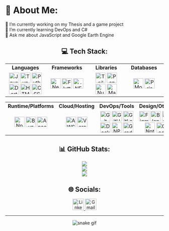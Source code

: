 <!-- trunk-ignore-all(prettier) -->

# 💫 About Me:

🔭 I’m currently working on my Thesis and a game project  
🧠 I’m currently learning DevOps and C#  
💬 Ask me about JavaScript and Google Earth Engine

<h2 align="center">💻 Tech Stack:</h2>

<table align="center">
<tr>
<td align="center" width="200"><strong>Languages</strong></td>
<td align="center" width="200"><strong>Frameworks</strong></td>
<td align="center" width="200"><strong>Libraries</strong></td>
<td align="center" width="200"><strong>Databases</strong></td>
</tr>
<tr>
<td align="center">
<img src="https://raw.githubusercontent.com/ZiddanMalik/ZiddanMalik/refs/heads/main/public/icons/tech-stack/javascript.svg" width="32" height="32" alt="JavaScript" />
<img src="https://raw.githubusercontent.com/ZiddanMalik/ZiddanMalik/refs/heads/main/public/icons/tech-stack/typescript.svg" width="32" height="32" alt="TypeScript" />
<img src="https://raw.githubusercontent.com/ZiddanMalik/ZiddanMalik/refs/heads/main/public/icons/tech-stack/python.svg" width="32" height="32" alt="Python" />
<img src="https://raw.githubusercontent.com/ZiddanMalik/ZiddanMalik/refs/heads/main/public/icons/tech-stack/dart.svg" width="32" height="32" alt="Dart" />
<img src="https://raw.githubusercontent.com/ZiddanMalik/ZiddanMalik/refs/heads/main/public/icons/tech-stack/html5.svg" width="32" height="32" alt="HTML5" />
<img src="https://raw.githubusercontent.com/ZiddanMalik/ZiddanMalik/refs/heads/main/public/icons/tech-stack/css.svg" width="32" height="32" alt="CSS3" />
</td>
<td align="center">
<img src="https://raw.githubusercontent.com/ZiddanMalik/ZiddanMalik/refs/heads/main/public/icons/tech-stack/nextjs.svg" width="32" height="32" alt="Next.js" />
<img src="https://raw.githubusercontent.com/ZiddanMalik/ZiddanMalik/refs/heads/main/public/icons/tech-stack/flutter.svg" width="32" height="32" alt="Flutter" />
<img src="https://raw.githubusercontent.com/ZiddanMalik/ZiddanMalik/refs/heads/main/public/icons/tech-stack/dotnet.svg" width="32" height="32" alt=".NET" />
</td>
<td align="center">
<img src="https://raw.githubusercontent.com/ZiddanMalik/ZiddanMalik/refs/heads/main/public/icons/tech-stack/tailwindcss.svg" width="32" height="32" alt="Tailwind CSS" />
<img src="https://raw.githubusercontent.com/ZiddanMalik/ZiddanMalik/refs/heads/main/public/icons/tech-stack/pandas.svg" width="32" height="32" alt="Pandas" />
<img src="https://raw.githubusercontent.com/ZiddanMalik/ZiddanMalik/refs/heads/main/public/icons/tech-stack/numpy.svg" width="32" height="32" alt="NumPy" />
<img src="https://raw.githubusercontent.com/ZiddanMalik/ZiddanMalik/refs/heads/main/public/icons/tech-stack/matplotlib.svg" width="32" height="32" alt="Matplotlib" />
</td>
<td align="center">
<img src="https://raw.githubusercontent.com/ZiddanMalik/ZiddanMalik/refs/heads/main/public/icons/tech-stack/mongodb.svg" width="32" height="32" alt="MongoDB" />
<img src="https://raw.githubusercontent.com/ZiddanMalik/ZiddanMalik/refs/heads/main/public/icons/tech-stack/prisma.svg" width="32" height="32" alt="Prisma" />
</td>
</tr>
</table>

<table align="center">
<tr>
<td align="center" width="200"><strong>Runtime/Platforms</strong></td>
<td align="center" width="200"><strong>Cloud/Hosting</strong></td>
<td align="center" width="200"><strong>DevOps/Tools</strong></td>
<td align="center" width="200"><strong>Design/Other</strong></td>
</tr>
<tr>
<td align="center">
<img src="https://raw.githubusercontent.com/ZiddanMalik/ZiddanMalik/refs/heads/main/public/icons/tech-stack/nodejs.svg" width="32" height="32" alt="Node.js" />
<img src="https://raw.githubusercontent.com/ZiddanMalik/ZiddanMalik/refs/heads/main/public/icons/tech-stack/bun.svg" width="32" height="32" alt="Bun" />
<img src="https://raw.githubusercontent.com/ZiddanMalik/ZiddanMalik/refs/heads/main/public/icons/tech-stack/anaconda.svg" width="32" height="32" alt="Anaconda" />
</td>
<td align="center">
<img src="https://raw.githubusercontent.com/ZiddanMalik/ZiddanMalik/refs/heads/main/public/icons/tech-stack/aws.svg" width="32" height="32" alt="AWS" />
<img src="https://raw.githubusercontent.com/ZiddanMalik/ZiddanMalik/refs/heads/main/public/icons/tech-stack/vercel.svg" width="32" height="32" alt="Vercel" />
</td>
<td align="center">
<img src="https://raw.githubusercontent.com/ZiddanMalik/ZiddanMalik/refs/heads/main/public/icons/tech-stack/git.svg" width="32" height="32" alt="Git" />
<img src="https://raw.githubusercontent.com/ZiddanMalik/ZiddanMalik/refs/heads/main/public/icons/tech-stack/github.svg" width="32" height="32" alt="GitHub" />
<img src="https://raw.githubusercontent.com/ZiddanMalik/ZiddanMalik/refs/heads/main/public/icons/tech-stack/gitlab.svg" width="32" height="32" alt="GitLab" />
<img src="https://raw.githubusercontent.com/ZiddanMalik/ZiddanMalik/refs/heads/main/public/icons/tech-stack/docker.svg" width="32" height="32" alt="Docker" />
<img src="https://raw.githubusercontent.com/ZiddanMalik/ZiddanMalik/refs/heads/main/public/icons/tech-stack/npm.svg" width="32" height="32" alt="NPM" />
<img src="https://raw.githubusercontent.com/ZiddanMalik/ZiddanMalik/refs/heads/main/public/icons/tech-stack/gradle.svg" width="32" height="32" alt="Gradle" />
</td>
<td align="center">
<img src="https://raw.githubusercontent.com/ZiddanMalik/ZiddanMalik/refs/heads/main/public/icons/tech-stack/figma.svg" width="32" height="32" alt="Figma" />
<img src="https://raw.githubusercontent.com/ZiddanMalik/ZiddanMalik/refs/heads/main/public/icons/tech-stack/blender.svg" width="32" height="32" alt="Blender" />
<img src="https://raw.githubusercontent.com/ZiddanMalik/ZiddanMalik/refs/heads/main/public/icons/tech-stack/canva.svg" width="32" height="32" alt="Canva" />
<img src="https://raw.githubusercontent.com/ZiddanMalik/ZiddanMalik/refs/heads/main/public/icons/tech-stack/notion.svg" width="32" height="32" alt="Notion" />
<img src="https://raw.githubusercontent.com/ZiddanMalik/ZiddanMalik/refs/heads/main/public/icons/tech-stack/godotengine.svg" width="32" height="32" alt="Godot" />
</td>
</tr>
</table>

<h2 align="center"> 📊 GitHub Stats:</h2>

<div align="center">
  <img src="https://github-readme-stats.vercel.app/api?username=ZiddanMalik&theme=radical&hide_border=false&include_all_commits=true&count_private=true" /><br/>
  <img src="https://nirzak-streak-stats.vercel.app/?user=ZiddanMalik&theme=radical&hide_border=false" /><br/>
  <img src="https://github-readme-stats.vercel.app/api/top-langs/?username=ZiddanMalik&theme=radical&hide_border=false&include_all_commits=true&count_private=true&layout=compact" />
</div>

<h2 align="center">🌐 Socials:</h2>

<div align="center">
  <a href="https://www.linkedin.com/in/zidanmalik" target="_blank" rel="noopener noreferrer">
    <img src="https://raw.githubusercontent.com/ZiddanMalik/ZiddanMalik/refs/heads/main/public/icons/socials/linkedin.svg" width="36" height="36" alt="LinkedIn" />
  </a>
  <a href="mailto:mziddanmalik@gmail.com" target="_blank" rel="noopener noreferrer">
    <img src="https://raw.githubusercontent.com/ZiddanMalik/ZiddanMalik/refs/heads/main/public/icons/socials/gmail.svg" width="36" height="36" alt="Gmail" />
  </a>
</div>

---

<div align="center">
  
  ![snake gif](https://github.com/ZiddanMalik/ZiddanMalik/blob/output/github-snake-dark.svg)
</div>
